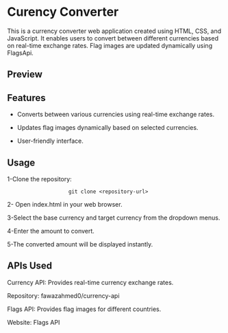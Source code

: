 
# Curency Converter

This is a currency converter web application created using HTML, CSS, and JavaScript. It enables users to convert between different currencies based on real-time exchange rates. Flag images are updated dynamically using FlagsApi.

## Preview

## Features

- Converts between various currencies using real-time exchange rates.
- Updates flag images dynamically based on selected currencies.

- User-friendly interface.




## Usage

 1-Clone the repository:

                        git clone <repository-url>

2- Open index.html in your web browser.

3-Select the base currency and target currency from the dropdown menus.

4-Enter the amount to convert.

5-The converted amount will be displayed instantly.


## APIs Used
Currency API: Provides real-time currency exchange rates.

Repository: fawazahmed0/currency-api

Flags API: Provides flag images for different countries.

Website: Flags API
